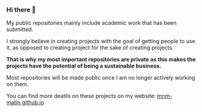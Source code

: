 ### Hi there 👋

My public repositories mainly include academic work that has been submitted.

I strongly believe in creating projects with the goal of getting people to use it, as opposed to creating project for the sake of creating projects.

**That is why my most important repositories are private as this makes the projects have the potential of being a sustainable business.**

Most repositories will be made public once I am no longer actively working on them.

You can find more deatils on these projects on my website: [mnm-matin.github.io](https://mnm-matin.github.io/)
